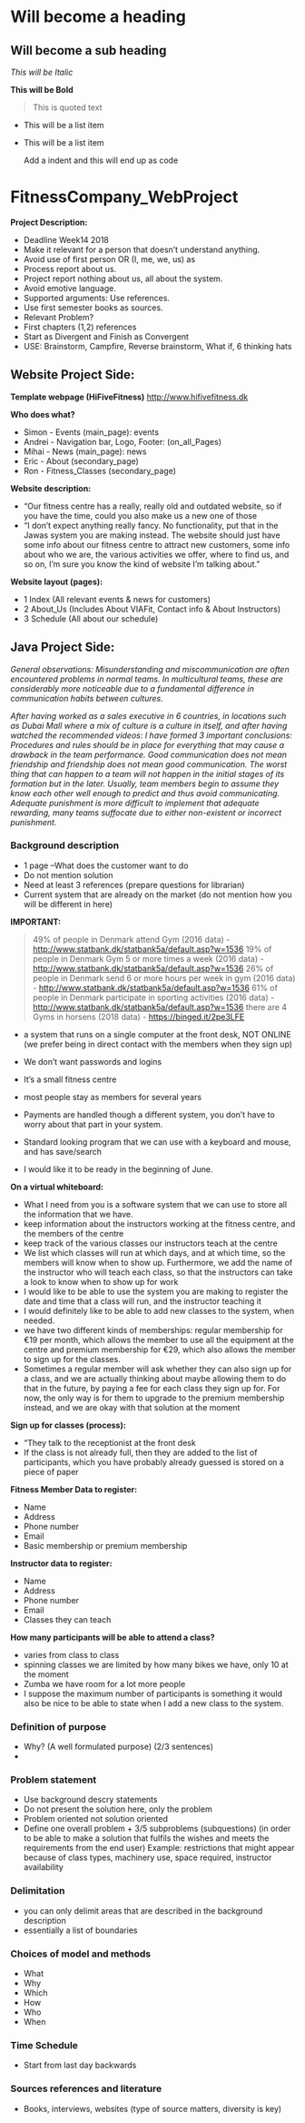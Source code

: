 Will become a heading
==============

Will become a sub heading
--------------

*This will be Italic*

**This will be Bold**

> This is quoted text

- This will be a list item
- This will be a list item

    Add a indent and this will end up as code

# FitnessCompany_WebProject

**Project Description:**
- Deadline Week14 2018
- Make it relevant for a person that doesn’t understand anything.
- Avoid use of first person OR (I, me, we, us) as 
- Process report about us.
- Project report nothing about us, all about the system.
- Avoid emotive language.
- Supported arguments: Use references. 
- Use first semester books as sources.
- Relevant Problem?
- First chapters (1,2) references
- Start as Divergent and Finish as Convergent
- USE: Brainstorm, Campfire, Reverse brainstorm, What if, 6 thinking hats




## Website Project Side:
**Template webpage (HiFiveFitness)**
http://www.hifivefitness.dk

**Who does what?**
- Simon - Events (main_page): events
- Andrei - Navigation bar, Logo, Footer: (on_all_Pages)
- Mihai - News (main_page): news
- Eric - About (secondary_page)
- Ron - Fitness_Classes (secondary_page)

**Website description:**
- “Our fitness centre has a really, really old and outdated website, so if you have the time, could you also make us a new one of those
- “I don’t expect anything really fancy. No functionality, put that in the Jawas system you are making instead. The website should just have some info about our fitness centre to attract new customers, some info about who we are, the various activities we offer, where to find us, and so on, I’m sure you know the kind of website I’m talking about.”

**Website layout (pages):**
- 1 Index (All relevant events & news for customers)
- 2 About_Us (Includes About VIAFit, Contact info & About Instructors)
- 3 Schedule (All about our schedule)




## Java Project Side:

*General observations:
Misunderstanding and miscommunication are often encountered problems in normal teams. In multicultural teams, these are considerably more noticeable due to a fundamental difference in communication habits between cultures.*

*After having worked as a sales executive in 6 countries, in locations such as Dubai Mall where a mix of culture is a culture in itself, and after having watched the recommended videos: I have formed 3 important conclusions:
Procedures and rules should be in place for everything that may cause a drawback in the team performance.
Good communication does not mean friendship and friendship does not mean good communication. The worst thing that can happen to a team will not happen in the initial stages of its formation but in the later. Usually, team members begin to assume they know each other well enough to predict and thus avoid communicating.
Adequate punishment is more difficult to implement that adequate rewarding, many teams suffocate due to either non-existent or incorrect punishment.*



### Background description
- 1 page –What does the customer want to do
- Do not mention solution
- Need at least 3 references (prepare questions for librarian)
- Current system that are already on the market (do not mention how you will be different in here)


**IMPORTANT:**

>49% of people in Denmark attend Gym (2016 data) - http://www.statbank.dk/statbank5a/default.asp?w=1536
>19% of people in Denmark Gym 5 or more times a week (2016 data) - http://www.statbank.dk/statbank5a/default.asp?w=1536
>26% of people in Denmark send 6 or more hours per week in gym (2016 data) - http://www.statbank.dk/statbank5a/default.asp?w=1536
>61% of people in Denmark participate in sporting activities (2016 data) - http://www.statbank.dk/statbank5a/default.asp?w=1536
>there are 4 Gyms in horsens (2018 data) - https://binged.it/2pe3LFE

- a system that runs on a single computer at the front desk, NOT ONLINE (we prefer being in direct contact with the members when they sign up)

- We don’t want passwords and logins

- It’s a small fitness centre

- most people stay as members for several years

- Payments are handled though a different system, you don’t have to worry about that part in your system.

- Standard looking program that we can use with a keyboard and mouse, and has save/search

- I would like it to be ready in the beginning of June.



**On a virtual whiteboard:**
- What I need from you is a software system that we can use to store all the information that we have.
- keep information about the instructors working at the fitness centre, and the members of the centre
- keep track of the various    classes our instructors teach at the centre
- We list which classes will run at which days, and at which time, so the members will know when to show up. Furthermore, we add the name of the instructor who will teach each class, so that the instructors can take a look to know when to show up for work
- I would like to be able to use the system you are making to register the date and time that a class will run, and the instructor teaching it
- I would definitely like to be able to add new classes to the system, when needed.
- we have two different kinds of memberships: regular membership for €19 per month, which allows the member to use all the equipment at the centre and premium membership for €29, which also allows the member to sign up for the classes. 
- Sometimes a regular member will ask whether they can also sign up for a class, and we are actually thinking about maybe allowing them to do that in the future, by paying a fee for each class they sign up for. For now, the only way is for them to upgrade to the premium membership instead, and we are okay with that solution at the moment

**Sign up for classes (process):**
- “They talk to the receptionist at the front desk
- If the class is not already full, then they are added to the list of participants, which you have probably already guessed is stored on a piece of paper



**Fitness Member Data to register:**
- Name
- Address
- Phone number
- Email
- Basic membership or premium membership
  
**Instructor data to register:**
- Name
- Address
- Phone number
- Email
- Classes they can teach
  
**How many participants will be able to attend a class?**
 - varies from class to class
- spinning classes we are limited by how many bikes we have, only 10 at the moment
- Zumba we have room for a lot more people
- I suppose the maximum number of participants is something it would also be nice to be able to state when I add a new class to the system.
    
### Definition of purpose
- Why? (A well formulated purpose) (2/3 sentences)
- 
  
### Problem statement
- Use background descry statements
- Do not present the solution here, only the problem
- Problem oriented not solution oriented
- Define one overall problem + 3/5 subproblems (subquestions) (in order to be able to make a solution that fulfils the wishes and meets the requirements from the end user) Example: restrictions that might appear because of class types, machinery use, space required, instructor availability

### Delimitation
- you can only delimit areas that are described in the background description
- essentially a list of boundaries

### Choices of model and methods
- What
- Why
- Which
- How
- Who
- When

### Time Schedule
- Start from last day backwards

### Sources  references and literature
- Books, interviews, websites (type of source matters, diversity is key)




